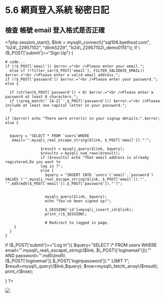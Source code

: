 # 5.6 網頁登入系統 秘密日記

## 檢查 帳號 email 登入格式是否正確

&lt;?php session\_start\(\); $link = mysqli\_connect\("sql106.byethost.com", "b24\_22957102", "dlink5229", "b24\_22957102\_demo0115"\); if \($\_POST\['submit'\]=="Sign Up"\) {

```text
# code...
if (!$_POST['email']) $error.="<br />Please enter your email.";
  else if (!filter_var($_POST['email'], FILTER_VALIDATE_EMAIL)) $error.="<br />Please enter a valid email address.";
if (!$_POST['password']) $error.="<br />Please enter your password.";
else {

  if (strlen($_POST['password']) < 8) $error.="<br />Please enter a password at least 8 characters.";
  if (!preg_match('`[A-Z]`',$_POST['password'])) $error.="<br />Please include at least one capital letter in your password.";
  }

if ($error) echo "There were error(s) in your signup details:".$error;
else {


  $query = "SELECT * FROM `users`WHERE
   email='".mysqli_real_escape_string($link, $_POST['email'])."'";

                $result = mysqli_query($link, $query);
                $results = mysqli_num_rows($result);
                if ($results) echo "That email address is already registered,Do you want to
                log in ?";
                else {
                  $query = "INSERT INTO `users`(`email`,`password`) VALUES ('".mysqli_real_escape_string($link, $_POST['email'])."', '".md5(md5($_POST['email']).$_POST['password'])."')";


                  mysqli_query($link, $query);
                  echo "You've been signed up!";

                  $_SESSION['id']=mysqli_insert_id($link);
                  print_r($_SESSION);

                  # Redirect to logged in page.
    }
  }
}
```

if \($\_POST\['submit'\]=="Log In"\){ $query="SELECT \* FROM users WHERE email='".mysqli\_real\_escape\_string\($link, $\_POST\['loginemail'\]\)."' AND password='".md5\(md5\($\_POST\['loginemail'\]\).$\_POST\['loginpassword'\]\)."' LIMIT 1"; $result=mysqli\_query\($link,$query\); $row=mysqli\_fetch\_array\($result\); print\_r\($row\);

} ?&gt;

![](http://i.imgur.com/eWI0sC0.png)

